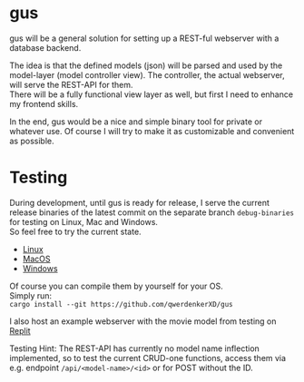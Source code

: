 # gus

gus will be a general solution for setting up a REST-ful webserver with a database backend.

The idea is that the defined models (json) will be parsed and used by the model-layer (model controller view). The controller, the actual webserver, will serve the REST-API for them.<br>
There will be a fully functional view layer as well, but first I need to enhance my frontend skills.

In the end, gus would be a nice and simple binary tool for private or whatever use. Of course I will try to make it as customizable and convenient as possible.

# Testing 
During development, until gus is ready for release, I serve the current release binaries of the latest commit on the separate branch `debug-binaries` for testing on Linux, Mac and Windows.<br>
So feel free to try the current state.
 - [Linux](https://www.github.com/qwerdenkerXD/gus/raw/debug-binaries/gus-linux)
 - [MacOS](https://www.github.com/qwerdenkerXD/gus/raw/debug-binaries/gus-mac)
 - [Windows](https://www.github.com/qwerdenkerXD/gus/raw/debug-binaries/gus-win.exe)

Of course you can compile them by yourself for your OS.
<br>Simply run:<br>
`cargo install --git https://github.com/qwerdenkerXD/gus`

I also host an example webserver with the movie model from testing on [Replit](https://gus.qwerdenkerxd.repl.co/)

Testing Hint: The REST-API has currently no model name inflection implemented, so to test the current CRUD-one functions, access them via e.g. endpoint ``/api/<model-name>/<id>`` or for POST without the ID.